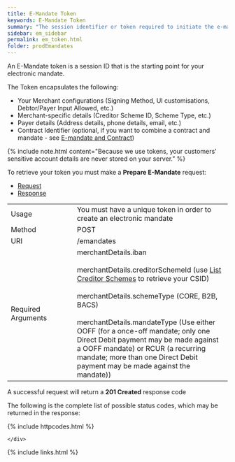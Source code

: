 ```yaml
---
title: E-Mandate Token
keywords: E-Mandate Token
summary: "The session identifier or token required to initiate the e-mandate conversation."
sidebar: em_sidebar
permalink: em_token.html
folder: prodEmandates
---
```


An E-Mandate token is a session ID that is the starting point for your electronic mandate.

The Token encapsulates the following:

* Your Merchant configurations (Signing Method, UI customisations, Debtor/Payer Input Allowed, etc.)
* Merchant-specific details (Creditor Scheme ID, Scheme Type, etc.)
* Payer details (Address details, phone details, email, etc.)
* Contract Identifier (optional, if you want to combine a contract and mandate - see <a href="#">E-mandate and Contract</a>)

{% include note.html content="Because we use tokens, your customers' sensitive account details are never stored on your server." %}

To retrieve your token you must make a <b>Prepare E-Mandate</b> request:




<ul id="profileTabs" class="nav nav-tabs">
    <li class="active"><a href="#profile" data-toggle="tab">Request</a></li>
    <li><a href="#about" data-toggle="tab">Response</a></li>
   
</ul>
  <div class="tab-content">
<div role="tabpanel" class="tab-pane active" id="profile">


  <table>
<colgroup>
<col width="30%" />
<col width="90%" />
</colgroup>

<tbody>
<tr>
<td markdown="span">Usage</td>
<td markdown="span">You must have a unique token in order to create an electronic mandate</td>
</tr>
<tr>
<td markdown="span">Method</td>
<td markdown="span"><span class="label label-info">POST </span>
</td>
</tr>
<tr>
<td markdown="span">URI</td>
<td markdown="span">/emandates
</td>
</tr>
<tr>
<td markdown="span">Required Arguments</td>
<td markdown="span">merchantDetails.iban <br/><br/>merchantDetails.creditorSchemeId (use <a href="np_listcredscheme.html">List Creditor Schemes</a> to retrieve your CSID)<br/><br/> merchantDetails.schemeType (CORE, B2B, BACS)<br/><br/>merchantDetails.mandateType (Use either OOFF (for a once-off mandate; only one Direct Debit payment may be made against a OOFF mandate) or RCUR (a recurring mandate; more than one Direct Debit payment may be made against the mandate))
</td>
</tr>
</tbody>
</table>



</div>

<div role="tabpanel" class="tab-pane" id="about">
<p>A successful request will return a <b>201 Created</b> response code</p>
<p>The following is the complete list of possible status codes, which may be returned in the response:</p>
    {% include httpcodes.html %}
    
 
    </div>


</div>



{% include links.html %}
